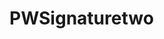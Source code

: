 <!-- generated by markdown-notes-tree -->

# PWSignaturetwo

<!-- optional markdown-notes-tree directory description starts here -->

<!-- optional markdown-notes-tree directory description ends here -->


